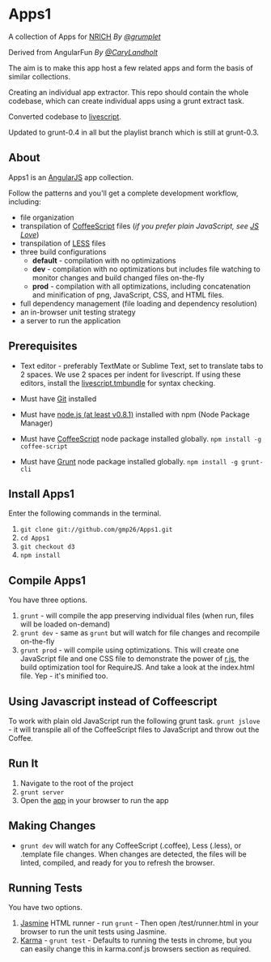 # Apps1
A collection of Apps for [NRICH](http://nrich.maths.org)
*By [@grumplet](https://twitter.com/grumplet)*

Derived from AngularFun
*By [@CaryLandholt](https://twitter.com/carylandholt)*

The aim is to make this app host a few related apps and form the basis of similar collections. 

Creating an individual app extractor. This repo should contain the whole codebase,
which can create individual apps using a grunt extract task.

Converted codebase to [livescript](http://livescript.net).

Updated to grunt-0.4 in all but the playlist branch which is
still at grunt-0.3.

## About
Apps1 is an [AngularJS](http://angularjs.org/) app collection.

Follow the patterns and you'll get a complete development workflow, including:

* file organization
* transpilation of [CoffeeScript](http://coffeescript.org/) files (_if you prefer plain JavaScript, see [JS Love](#js-love)_)
* transpilation of [LESS](http://lesscss.org/) files
* three build configurations
	* **default** - compilation with no optimizations
	* **dev** - compilation with no optimizations but includes file watching to monitor changes and build changed files on-the-fly
	* **prod** - compilation with all optimizations, including concatenation and minification of png, JavaScript, CSS, and HTML files.
* full dependency management (file loading and dependency resolution)
* an in-browser unit testing strategy
* a server to run the application

## Prerequisites
* Text editor - preferably TextMate or Sublime Text, set to translate tabs
  to 2 spaces. We use 2 spaces per indent for livescript. If using these
  editors, install the [livescript.tmbundle](https://github.com/paulmillr/livescript.tmbundle) for syntax checking.

* Must have [Git](http://git-scm.com/) installed
* Must have [node.js (at least v0.8.1)](http://nodejs.org/) installed with npm (Node Package Manager)
* Must have [CoffeeScript](https://npmjs.org/package/coffee-script) node package installed globally.  `npm install -g coffee-script`
* Must have [Grunt](https://github.com/gruntjs/grunt) node package installed globally.  `npm install -g grunt-cli`

## Install Apps1
Enter the following commands in the terminal.

1. `git clone git://github.com/gmp26/Apps1.git`
1. `cd Apps1`
1. `git checkout d3`
1. `npm install`

## Compile Apps1
You have three options.

1. `grunt` - will compile the app preserving individual files (when run, files will be loaded on-demand)
2. `grunt dev` - same as `grunt` but will watch for file changes and recompile on-the-fly
3. `grunt prod` - will compile using optimizations.  This will create one JavaScript file and one CSS file to demonstrate the power of [r.js](http://requirejs.org/docs/optimization.html), the build optimization tool for RequireJS.  And take a look at the index.html file.  Yep - it's minified too.

## Using Javascript instead of Coffeescript
To work with plain old JavaScript run the following grunt task.
`grunt jslove` - it will transpile all of the CoffeeScript files to JavaScript and throw out the Coffee.

## Run It
1. Navigate to the root of the project
2. `grunt server`
3. Open the [app](http://localhost:3005/) in your browser to run the app

## Making Changes
* `grunt dev` will watch for any CoffeeScript (.coffee), Less (.less), or .template file changes.  When changes are detected, the files will be linted, compiled, and ready for you to refresh the browser.

## Running Tests
You have two options.

1. [Jasmine](http://pivotal.github.com/jasmine/) HTML runner -  run `grunt` - Then open /test/runner.html in your browser to run the unit tests using Jasmine.
2. [Karma](http://vojtajina.github.com/karma/) - `grunt test` -  Defaults to running the tests in chrome, but you can easily change this in karma.conf.js browsers section as required.
